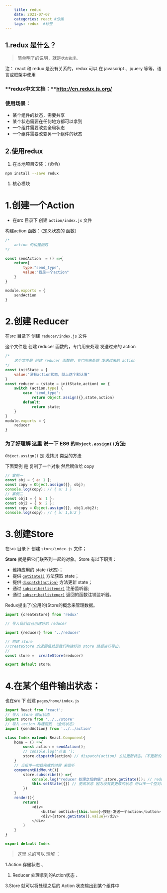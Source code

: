 ```yaml
---
    title: redux
    date: 2021-07-07
    categories: react #分类
    tags: redux  #标签
---
```


## 1.redux 是什么？

>    简单明了的说明，就是`状态管理`。

注： react 和 redux 是没有关系的，redux 可以 在 javascript 、jquery 等等，语言或框架中使用
<!-- more --> 
### **redux中文文档：**http://cn.redux.js.org/

### 使用场景：

- 某个组件的状态，需要共享
- 某个状态需要在任何地方都可以拿到
- 一个组件需要改变全局状态
- 一个组件需要改变另一个组件的状态

## 2.使用redux

1. 在本地项目安装：（命令）

```Bash
npm install --save redux
```

1. 核心模块

# 1.创建一个Action

- 在src 目录下 创建 `action/index.js` 文件

构建action 函数：（定义状态的 函数）

```JavaScript
/*
    action 的构建函数
*/ 

const sendAction  = () =>{
    return{
        type:"send_type",
        value:"我是一个action"
    }
}

module.exports = {
    sendAction
}
```

# 2.创建 Reducer

在src 目录下 创建 `reducer/index.js` 文件

这个文件是 创建 reducer 函数的，专门用来处理 发送过来的 action

```JavaScript
/*
    这个文件是 创建 reducer 函数的，专门用来处理 发送过来的 action
*/ 
const initState = {
    value:"没有action状态，就上这个默认值"
}
const reducer = (state = initState,action) => {
    switch (action.type) {
        case 'send_type':
            return Object.assign({},state,action)
        default:
            return state;
    }
}
module.exports = {
    reducer
}
```

### 为了好理解 这里 说一下 ES6 的`Object.assign()`方法:

`Object.assign()` 是 浅拷贝 类型的方法

下面案例 是 复制了一个对象 然后赋值给 copy

```JavaScript
// 案例一
const obj = { a: 1 };
const copy = Object.assign({}, obj);
console.log(copy); // { a: 1 }
// 案例二
const obj1 = { a: 1 };
const obj2 = { b: 2 };
const copy = Object.assign({}, obj1,obj2);
console.log(copy); // { a: 1,b:2 }
```

# 3.创建Store

在src 目录下 创建 `store/index.js` 文件；

**Store** 就是把它们联系到一起的对象。Store 有以下职责：

- 维持应用的 state (状态)；
- 提供 [`getState()`](http://cn.redux.js.org/docs/api/Store.html#getState) 方法获取 state；
- 提供 [`dispatch(action)`](http://cn.redux.js.org/docs/api/Store.html#dispatch) 方法更新 state；
- 通过 [`subscribe(listener)`](http://cn.redux.js.org/docs/api/Store.html#subscribe) 注册监听器;
- 通过 [`subscribe(listener)`](http://cn.redux.js.org/docs/api/Store.html#subscribe) 返回的函数注销监听器。

Redux提出了(公用的)Store的概念来管理数据。

```JavaScript
import {createStore} from 'redux'

// 导入我们自己创建好的 reducer

import {reducer} from '../reducer'

// 构建 store
//createStore 的返回值就是我们构建好的 store 然后进行导出，
// 
const store =  createStore(reducer) 

export default store;
```

# 4.在某个组件输出状态：

也在src 下 创建 `pages/home/index.js`

```JavaScript
import React from 'react';
// 导入 store 输出状态
import store from '../../store'
// 导入 action 构建函数 （全局状态）
import {sendAction} from '../../action'

class Index extends React.Component{
    home = () =>{
        const action = sendAction();
        // console.log('点击 ');
        store.dispatch(action) // dispatch(action) 方法更新状态。（不更新的话 输出的是默认状态）
    }
    // 当组件一加载完成的时候 来监听
    componentDidMount(){
        store.subscribe(() =>{
            console.log("reducer 处理之后的值",store.getState()); // reducer 处理之后的值
            this.setState({}) // 更改状态 因为没有要更改的状态 所以传一个空对象 不加这个会出现视图容器不更新的问题
        })
    }
    render(){
        return(
            <div>
                <button onClick={this.home}>按钮-发送一个action</button>
                <div>{store.getState().value}</div>
            </div>
        )
    }
}

export default Index
```

> 这里 总的可以 理解 ：

1.Action 存储状态 、

1. Reducer 处理拿到的Action状态 、

3.Store 就可以将处理之后的 Action 状态输出到某个组件中